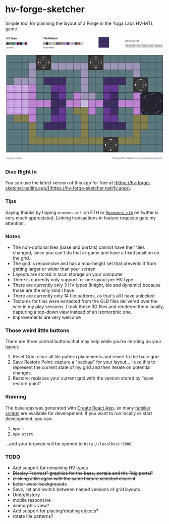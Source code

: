 # hv-forge-sketcher

Simple tool for planning the layout of a Forge in the Yuga Labs HV-MTL game

![Example grid layout for a dynamic type HV](./public/images/example-screen-shot.jpg)

### Dive Right In

You can use the latest version of this app for free at
[https://hv-forge-sketcher.netlify.app/](https://hv-forge-sketcher.netlify.app/).

### Tips

Saying thanks by tipping `mrmemes.eth` on ETH or
[`@mrmemes_eth`](https://twitter.com/mrmemes_eth) on twitter is very much
appreciated.  Linking transactions in feature requests gets my attention.

### Notes


* The non-optional tiles (base and portals) cannot have their tiles changed,
  since you can't do that in-game and have a fixed position on the grid.
* The grid is responsive and has a max-height set that prevents it from
  getting larger or wider than your screen
* Layouts are stored in local storage on your computer
* There is currently only support for one layout per HV type
* There are currently only 3 HV types (knight, bio and dynamic) because those
  are the only kind I have
* There are currently only 14 tile patterns, as that's all I have unlocked
* Textures for tiles were extracted from the GLB files delivered over the wire
  in my play sessions. I took these 3D files and rendered them locally,
  capturing a top-down view instead of an isomorphic one.
* Improvements are very welcome

### Those weird little buttons

There are three control buttons that may help while you're iterating on your layout:

1. Reset Grid: clear all tile pattern placements and revert to the base grid
2. Save Restore Point: capture a "backup" for your layout... I use this to
   represent the current state of my grid and then iterate on potential
   changes.
3. Restore: replaces your current grid with the version stored by "save
   restore point"

### Running

The base app was generated with [Create React
App](https://create-react-app.dev/), so many [familiar
scripts](https://create-react-app.dev/docs/available-scripts) are available
for development. If you want to run locally or start development, you can:

1. `npm i`
2. `npm start`

&hellip;and your browser will be opened to `http://localhost:3000`.

### TODO

* ~~Add support for remaining HV types~~
* ~~Display "correct" graphics for the base, portals and the "big portal"~~
* ~~clicking a tile again with the same texture selected clears it~~
* ~~better water backgrounds~~
* Save, list and switch between named versions of grid layouts
* Undo/history
* mobile responsive
* isomorphic view?
* Add support for placing/rotating objects?
* rotate tile patterns?